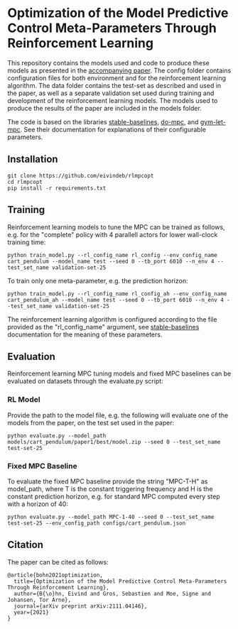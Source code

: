 # Optimization of the Model Predictive Control Meta-Parameters Through Reinforcement Learning

This repository contains the models used and code to produce these models as presented in the [accompanying paper](https://arxiv.org/abs/2011.13365). 
The config folder contains configuration files for both environment and for the reinforcement learning algorithm. The data
folder contains the test-set as described and used in the paper, as well as a separate validation set used during training and
development of the reinforcement learning models. The models used to produce the results of the paper are included in the
models folder.

The code is based on the libraries [stable-baselines](https://stable-baselines.readthedocs.io/en/master), 
[do-mpc](https://www.do-mpc.com/en/latest/), and [gym-let-mpc](https://github.com/eivindeb/gym-letMPC). See their documentation
for explanations of their configurable parameters.

## Installation
```shell
git clone https://github.com/eivindeb/rlmpcopt
cd rlmpcopt
pip install -r requirements.txt
```

## Training
Reinforcement learning models to tune the MPC can be trained as follows, e.g. for the "complete" policy with 4 parallell actors for lower wall-clock training time:
```shell
python train_model.py --rl_config_name rl_config --env_config_name cart_pendulum --model_name test --seed 0 --tb_port 6010 --n_env 4 --test_set_name validation-set-25
```

To train only one meta-parameter, e.g. the prediction horizon:
```shell
python train_model.py --rl_config_name rl_config_ah --env_config_name cart_pendulum_ah --model_name test --seed 0 --tb_port 6010 --n_env 4 --test_set_name validation-set-25
```

The reinforcement learning algorithm is configured according to the file provided as the "rl_config_name" argument, see 
[stable-baselines](https://stable-baselines.readthedocs.io/en/master) documentation for the meaning of these parameters.
## Evaluation
Reinforcement learning MPC tuning models and fixed MPC baselines can be evaluated on datasets through the evaluate.py script:

### RL Model
Provide the path to the model file, e.g. the following will evaluate one of the models from the paper, on the test set used in the paper:
```shell
python evaluate.py --model_path models/cart_pendulum/paper1/best/model.zip --seed 0 --test_set_name test-set-25
```

### Fixed MPC Baseline
To evaluate the fixed MPC baseline provide the string "MPC-T-H" as model_path, where T is the constant triggering frequency
and H is the constant prediction horizon, e.g. for standard MPC computed every step with a horizon of 40:

```shell
python evaluate.py --model_path MPC-1-40 --seed 0 --test_set_name test-set-25 --env_config_path configs/cart_pendulum.json
```

## Citation
The paper can be cited as follows:
```shell
@article{bohn2021optimization,
  title={Optimization of the Model Predictive Control Meta-Parameters Through Reinforcement Learning},
  author={B{\o}hn, Eivind and Gros, Sebastien and Moe, Signe and Johansen, Tor Arne},
  journal={arXiv preprint arXiv:2111.04146},
  year={2021}
}
```


